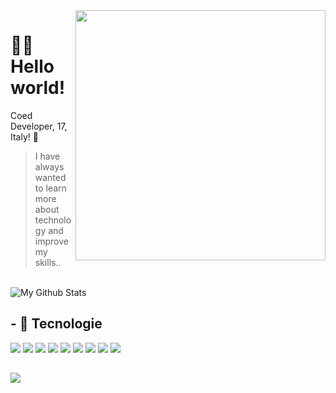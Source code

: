 <img src="https://raw.githubusercontent.com/MicaelliMedeiros/micaellimedeiros/master/image/computer-illustration.png" min-width="400px" max-width="400px" width="400px" align="right">

<h1>🙋‍♂️ Hello world!</h1>

Coed Developer, 17, Italy! 👾

> I have always wanted to learn more about technology and improve my skills..

<br>

<img align="center" href="https://coed-developer.netlify.app/" target="_blank" src="https://github-readme-stats.vercel.app/api/top-langs/?username=coed190&layout=compact&theme=transparent" alt="My Github Stats">

## - 🧠 Tecnologie

[![](https://skillicons.dev/icons?i=js)](https://coed-developer.netlify.app/)
[![](https://skillicons.dev/icons?i=nodejs)](https://coed-developer.netlify.app/)
[![](https://skillicons.dev/icons?i=vite)](https://coed-developer.netlify.app/)
[![](https://skillicons.dev/icons?i=react)](https://coed-developer.netlify.app/)
[![](https://skillicons.dev/icons?i=vue)](https://coed-developer.netlify.app/)
[![](https://skillicons.dev/icons?i=next)](https://coed-developer.netlify.app/)
[![](https://skillicons.dev/icons?i=css)](https://coed-developer.netlify.app/)
[![](https://skillicons.dev/icons?i=tailwind)](https://coed-developer.netlify.app/)
[![](https://skillicons.dev/icons?i=bootstrap)](https://coed-developer.netlify.app/)
<br>
## 

[![](https://visitcount.itsvg.in/api?id=coed190&label=Profile%20Views&color=12&icon=0&pretty=true)](https://visitcount.itsvg.in)
